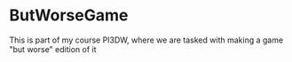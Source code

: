 # ButWorseGame
This is part of my course PI3DW, where we are tasked with making a game "but worse" edition of it
